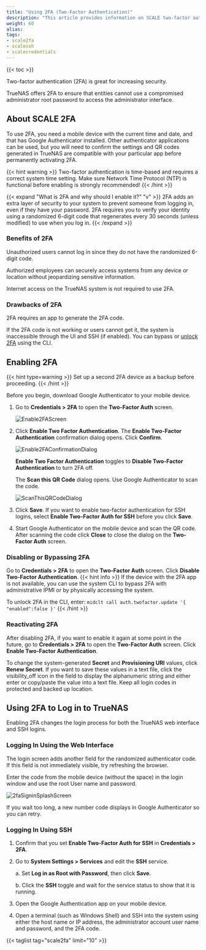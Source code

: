 ```yaml
---
title: "Using 2FA (Two-Factor Authentication)"
description: "This article provides information on SCALE two-factor authentication, setting it up and logging in with it enabled."
weight: 60
alias:
tags:
- scale2fa
- scalessh
- scalecredentials
---
```



{{< toc >}}

Two-factor authentication (2FA) is great for increasing security.

TrueNAS offers 2FA to ensure that entities cannot use a compromised administrator root password to access the administrator interface.
## About SCALE 2FA
To use 2FA, you need a mobile device with the current time and date, and that has Google Authenticator installed.
Other authenticator applications can be used, but you will need to confirm the settings and QR codes generated in TrueNAS are compatible with your particular app before permanently activating 2FA.

{{< hint warning >}}
Two-factor authentication is time-based and requires a correct system time setting. 
Make sure Network Time Protocol (NTP) is functional before enabling is strongly recommended!
{{< /hint >}}

{{< expand "What is 2FA and why should I enable it?" "v" >}}
2FA adds an extra layer of security to your system to prevent someone from logging in, even if they have your password. 
2FA requires you to verify your identity using a randomized 6-digit code that regenerates every 30 seconds (unless modified) to use when you log in.
{{< /expand >}}
### Benefits of 2FA

Unauthorized users cannot log in since they do not have the randomized 6-digit code.

Authorized employees can securely access systems from any device or location without jeopardizing sensitive information.

Internet access on the TrueNAS system is not required to use 2FA.

### Drawbacks of 2FA

2FA requires an app to generate the 2FA code.

If the 2FA code is not working or users cannot get it, the system is inaccessible through the UI and SSH (if enabled). You can bypass or [unlock 2FA](#disabling-or-bypassing-2fa) using the CLI.

## Enabling 2FA

{{< hint type=warning >}}
Set up a second 2FA device as a backup before proceeding.
{{< /hint >}}

Before you begin, download Google Authenticator to your mobile device.

1. Go to **Credentials > 2FA** to open the **Two-Factor Auth** screen.
   
   ![Enable2FAScreen](/images/SCALE/22.12/Enable2FAScreen.png "Enable 2FA User Settings")

2. Click **Enable Two Factor Authentication**. The **Enable Two-Factor Authentication** confirmation dialog opens. Click **Confirm**.
  
   ![Enable2FAConfirmationDialog](/images/SCALE/22.12/Enable2FAConfirmationDialog.png "Enable 2FA Confirmation")

   **Enable Two Factor Authentication** toggles to **Disable Two-Factor Authentication** to turn 2FA off.

   The **Scan this QR Code** dialog opens. Use Google Authenticator to scan the code.

   ![ScanThisQRCodeDialog](/images/SCALE/22.12/ScanThisQRCodeDialog.png "Scan This QR Code")

3. Click **Save**.
   If you want to enable two-factor authentication for SSH logins, select **Enable Two-Factor Auth for SSH** before you click **Save**.

4. Start Google Authenticator on the mobile device and scan the QR code. 
   After scanning the code click **Close** to close the dialog on the **Two-Factor Auth** screen.

### Disabling or Bypassing 2FA

Go to **Credentials > 2FA** to open the **Two-Factor Auth** screen. Click **Disable Two-Factor Authentication**.
{{< hint info >}}
If the device with the 2FA app is not available, you can use the system CLI to bypass 2FA with administrative IPMI or by physically accessing the system. 

To unlock 2FA in the CLI, enter:  `midclt call auth.twofactor.update '{ "enabled":false }'`
{{< /hint >}}

### Reactivating 2FA

After disabling 2FA, if you want to enable it again at some point in the future, go to **Credentials > 2FA** to open the **Two-Factor Auth** screen. 
Click **Enable Two-Factor Authentication**.

To change the system-generated **Secret** and **Provisioning URI** values, click **Renew Secret**. 
If you want to save these values in a text file, click the <span class="material-icons">visibility_off</span> icon in the field to display the alphanumeric string and either enter or copy/paste the value into a text file.
Keep all login codes in protected and backed up location.

## Using 2FA to Log in to TrueNAS

Enabling 2FA changes the login process for both the TrueNAS web interface and SSH logins.

### Logging In Using the Web Interface
The login screen adds another field for the randomized authenticator code. If this field is not immediately visible, try refreshing the browser.

Enter the code from the mobile device (without the space) in the login window and use the root User name and password. 

![2faSigninSplashScreen](/images/SCALE/22.12/2faSigninSplashScreen.png "2FA Sign-In Screen")

If you wait too long, a new number code displays in Google Authenticator so you can retry.

### Logging In Using SSH

1. Confirm that you set **Enable Two-Factor Auth for SSH** in **Credentials > 2FA**.

2. Go to **System Settings > Services** and edit the **SSH** service.

   a. Set **Log in as Root with Password**, then click **Save**.

   b. Click the **SSH** toggle and wait for the service status to show that it is running.

3.  Open the Google Authentication app on your mobile device.

4. Open a terminal (such as Windows Shell) and SSH into the system using either the host name or IP address, the administrator account user name and password, and the 2FA code.
   

{{< taglist tag="scale2fa" limit="10" >}}

